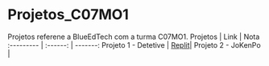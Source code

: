 # Projetos_C07MO1
Projetos referene a BlueEdTech com a turma C07MO1.
Projetos | Link | Nota
:--------- | :------: | -------:
Projeto 1 - Detetive | [Replit](https://replit.com/@Miller-Oliveira/Projeto01Detetive#index.js)|
Projeto 2 - JoKenPo  |
